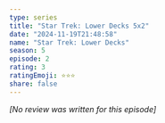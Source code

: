 ```yaml
---
type: series
title: "Star Trek: Lower Decks 5x2"
date: "2024-11-19T21:48:58"
name: "Star Trek: Lower Decks"
season: 5
episode: 2
rating: 3
ratingEmoji: ⭐️⭐️⭐️
share: false
---
```


*[No review was written for this episode]*
